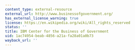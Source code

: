 ```yaml
---
content_type: external-resource
external_url: http://www.businessofgovernment.org/
has_external_license_warning: true
license: https://en.wikipedia.org/wiki/All_rights_reserved
status: ''
title: IBM Center for the Business of Government
uid: 1ac74954-beab-4856-a21a-fa28a01a0b73
wayback_url: ''
---
```

